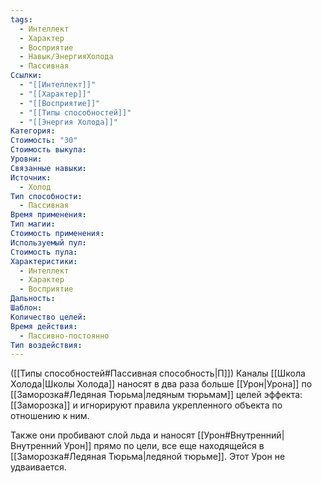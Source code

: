 ```yaml
---
tags:
  - Интеллект
  - Характер
  - Восприятие
  - Навык/ЭнергияХолода
  - Пассивная
Ссылки:
  - "[[Интеллект]]"
  - "[[Характер]]"
  - "[[Восприятие]]"
  - "[[Типы способностей]]"
  - "[[Энергия Холода]]"
Категория: 
Стоимость: "30"
Стоимость выкупа: 
Уровни: 
Связанные навыки: 
Источник:
  - Холод
Тип способности:
  - Пассивная
Время применения: 
Тип магии: 
Стоимость применения: 
Используемый пул: 
Стоимость пула: 
Характеристики:
  - Интеллект
  - Характер
  - Восприятие
Дальность: 
Шаблон: 
Количество целей: 
Время действия:
  - Пассивно-постоянно
Тип воздействия:
---
```

([[Типы способностей#Пассивная способность|П]]) Каналы [[Школа Холода|Школы Холода]] наносят в два раза больше [[Урон|Урона]] по [[Заморозка#Ледяная Тюрьма|ледяным тюрьмам]] целей эффекта: [[Заморозка]] и игнорируют правила укрепленного объекта по отношению к ним. 

Также они пробивают слой льда и наносят [[Урон#Внутренний|Внутренний Урон]] прямо по цели, все еще находящейся в [[Заморозка#Ледяная Тюрьма|ледяной тюрьме]]. Этот Урон не удваивается. 

